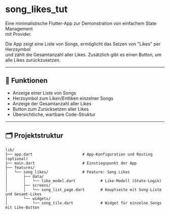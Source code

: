 # song_likes_tut

Eine minimalistische Flutter-App zur Demonstration von einfachem State Management  
mit Provider.

Die App zeigt eine Liste von Songs, ermöglicht das Setzen von "Likes" per Herzsymbol  
und zählt die Gesamtanzahl aller Likes. Zusätzlich gibt es einen Button, um alle Likes zurückzusetzen.

---

## 🚀 Funktionen

- Anzeige einer Liste von Songs  
- Herzsymbol zum Liken/Entliken einzelner Songs  
- Anzeige der Gesamtanzahl aller Likes  
- Button zum Zurücksetzen aller Likes  
- Übersichtliche, wartbare Code-Struktur  

---

## 🗂 Projektstruktur

```
lib/
├── app.dart                      # App-Konfiguration und Routing (optional)
├── main.dart                     # Einstiegspunkt der App
├── features/
│   └── song_likes/               # Feature: Song Likes
│       ├── data/
│       │   └── like_model.dart           # Like-Modell (State-Logik)
│       ├── screens/
│       │   └── song_list_page.dart       # Hauptseite mit Song-Liste und Gesamt-Likes
│       └── widgets/
│           └── song_tile.dart            # Widget für einzelne Songs mit Like-Button
```
